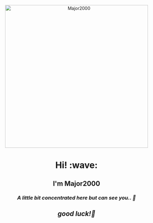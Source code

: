 <p align="center"><a href="https://github.com/Major2000"><img src="./Assets/NUX_Octodex.gif" alt="Major2000" width="460px" height="460px"></a></p>

<h1 align="center">Hi! :wave:</h1>
<h2 align="center">I'm Major2000</h2>

<p align="center">
<a href="https://komarev.com/ghpvc/?username=Major2000"></a>
</p>

<h3 align="center"><i>A little bit concentrated here but can see you.. 👀</i></h3>
<p></p>
<h2 align="center"><i>good luck!🌝</i></h2>